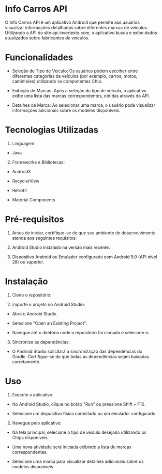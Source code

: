 # Info Carros API
O Info Carros API é um aplicativo Android que permite aos usuários visualizar informações detalhadas sobre diferentes marcas de veículos. Utilizando a API do site api.invertexto.com, o aplicativo busca e exibe dados atualizados sobre fabricantes de veículos.​

# Funcionalidades
- Seleção de Tipo de Veículo: Os usuários podem escolher entre diferentes categorias de veículos (por exemplo, carros, motos, caminhões) utilizando os componentes Chip.​

- Exibição de Marcas: Após a seleção do tipo de veículo, o aplicativo exibe uma lista das marcas correspondentes, obtidas através da API.​

- Detalhes da Marca: Ao selecionar uma marca, o usuário pode visualizar informações adicionais sobre os modelos disponíveis.

# Tecnologias Utilizadas
1. Linguagem:
- Java​
2. Frameworks e Bibliotecas:
  
- AndroidX​

- RecyclerView​

- Retrofit
​
- Material Components​


# Pré-requisitos
1. Antes de iniciar, certifique-se de que seu ambiente de desenvolvimento atenda aos seguintes requisitos:​

2. Android Studio instalado na versão mais recente.​

3. Dispositivo Android ou Emulador configurado com Android 9.0 (API nível 28) ou superior.​

# Instalação
1. Clone o repositório:


2. Importe o projeto no Android Studio:

- Abra o Android Studio.​

- Selecione "Open an Existing Project".​

- Navegue até o diretório onde o repositório foi clonado e selecione-o.​

3. Sincronize as dependências:

- O Android Studio solicitará a sincronização das dependências do Gradle. Certifique-se de que todas as dependências sejam baixadas corretamente.

# Uso
1. Execute o aplicativo:

- No Android Studio, clique no botão "Run" ou pressione Shift + F10.​

- Selecione um dispositivo físico conectado ou um emulador configurado.​

2. Navegue pelo aplicativo:

- Na tela principal, selecione o tipo de veículo desejado utilizando os Chips disponíveis.​

- Uma nova atividade será iniciada exibindo a lista de marcas correspondentes.​

- Selecione uma marca para visualizar detalhes adicionais sobre os modelos disponíveis.​
